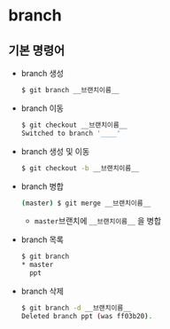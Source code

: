 # branch

## 기본 명령어

* branch 생성

  ```bash
  $ git branch __브랜치이름__
  ```

* branch 이동

  ```bash
  $ git checkout __브랜치이름__
  Switched to branch '____'
  ```

* branch 생성 및 이동

  ```bash
  $ git checkout -b __브랜치이름__
  ```

* branch 병합

  ```bash
  (master) $ git merge __브랜치이름__
  ```

  * `master`브랜치에 `__브랜치이름__` 을 병합

* branch 목록

  ```bash
  $ git branch
  * master
    ppt
  ```

* branch 삭제

  ```bash
  $ git branch -d __브랜치이름__
  Deleted branch ppt (was ff03b20).
  ```

  